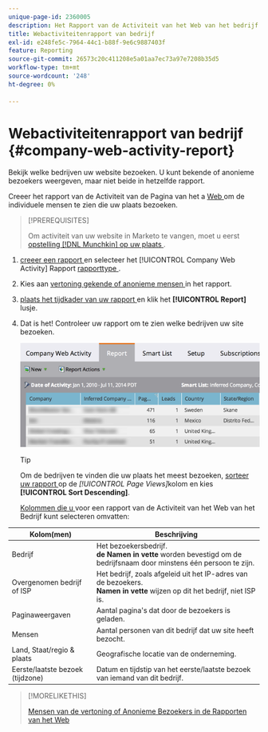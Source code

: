 ```yaml
---
unique-page-id: 2360005
description: Het Rapport van de Activiteit van het Web van het bedrijf - de Documenten van Marketo - de Documentatie van het Product
title: Webactiviteitenrapport van bedrijf
exl-id: e248fe5c-7964-44c1-b88f-9e6c9887403f
feature: Reporting
source-git-commit: 26573c20c411208e5a01aa7ec73a97e7208b35d5
workflow-type: tm+mt
source-wordcount: '248'
ht-degree: 0%

---
```


# Webactiviteitenrapport van bedrijf {#company-web-activity-report}

Bekijk welke bedrijven uw website bezoeken. U kunt bekende of anonieme bezoekers weergeven, maar niet beide in hetzelfde rapport.

Creeer het rapport van de Activiteit van de Pagina van het a [ Web ](/help/marketo/product-docs/reporting/basic-reporting/report-types/web-page-activity-report.md) om de individuele mensen te zien die uw plaats bezoeken.

>[!PREREQUISITES]
>
>Om activiteit van uw website in Marketo te vangen, moet u eerst [ opstelling  [!DNL Munchkin]  op uw plaats ](/help/marketo/product-docs/administration/additional-integrations/add-munchkin-tracking-code-to-your-website.md).

1. [ creeer een rapport ](/help/marketo/product-docs/reporting/basic-reporting/creating-reports/create-a-report-in-a-program.md) en selecteer het [!UICONTROL Company Web Activity] Rapport [ rapporttype ](report-type-overview.md).

1. Kies aan [ vertoning gekende of anonieme mensen ](/help/marketo/product-docs/reporting/basic-reporting/report-activity/display-people-or-anonymous-visitors-in-web-reports.md) in het rapport.

1. [ plaats het tijdkader van uw rapport ](/help/marketo/product-docs/reporting/basic-reporting/editing-reports/change-a-report-time-frame.md) en klik het **[!UICONTROL Report]** lusje.

1. Dat is het! Controleer uw rapport om te zien welke bedrijven uw site bezoeken.

   ![](assets/image2014-9-16-11-3a0-3a24.png)

   >[!TIP]
   >
   >Om de bedrijven te vinden die uw plaats het meest bezoeken, [ sorteer uw rapport ](/help/marketo/product-docs/reporting/basic-reporting/editing-reports/sort-report-on-columns.md) op de _[!UICONTROL Page Views]_&#x200B;kolom en kies **[!UICONTROL Sort Descending]**.

   [ Kolommen die u ](/help/marketo/product-docs/reporting/basic-reporting/editing-reports/select-report-columns.md) voor een rapport van de Activiteit van het Web van het Bedrijf kunt selecteren omvatten:

<table>
 <thead>
  <tr>
   <th>Kolom(men)</th>
   <th>Beschrijving</th>
  </tr>
 </thead>
 <tbody>
  <tr>
   <td>Bedrijf</td>
   <td>Het bezoekersbedrijf.<br> <strong> de Namen in vette </strong> worden bevestigd om de bedrijfsnaam door minstens één persoon te zijn.</td>
  </tr>
  <tr>
   <td>Overgenomen bedrijf of ISP</td>
   <td>Het bedrijf, zoals afgeleid uit het IP-adres van de bezoekers. <br> <strong> Namen in vette </strong> wijzen op dit het bedrijf, niet ISP is. </td>
  </tr>
  <tr>
   <td>Paginaweergaven</td>
   <td>Aantal pagina's dat door de bezoekers is geladen.</td>
  </tr>
  <tr>
   <td>Mensen</td>
   <td>Aantal personen van dit bedrijf dat uw site heeft bezocht.</td>
  </tr>
  <tr>
   <td>Land, Staat/regio &amp; plaats</td>
   <td>Geografische locatie van de onderneming.</td>
  </tr>
  <tr>
   <td>Eerste/laatste bezoek (tijdzone)</td>
   <td>Datum en tijdstip van het eerste/laatste bezoek van iemand van dit bedrijf.</td>
  </tr>
 </tbody>
</table>

>[!MORELIKETHIS]
>
>[ Mensen van de vertoning of Anonieme Bezoekers in de Rapporten van het Web ](/help/marketo/product-docs/reporting/basic-reporting/report-activity/display-people-or-anonymous-visitors-in-web-reports.md)
